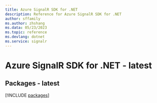 ```yaml
---
title: Azure SignalR SDK for .NET
description: Reference for Azure SignalR SDK for .NET
author: sffamily
ms.author: zhshang
ms.data: 05/23/2023
ms.topic: reference
ms.devlang: dotnet
ms.service: signalr
---
```

# Azure SignalR SDK for .NET - latest
## Packages - latest
[!INCLUDE [packages](signalr-index.md)]